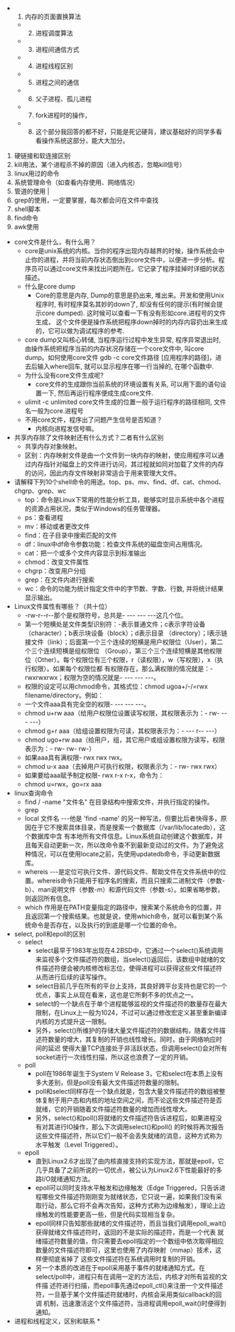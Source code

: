  * 1. 内存的页面置换算法
    * 2. 进程调度算法
    * 3. 进程间通信方式
    * 4. 进程线程区别
    * 5. 进程之间的通信
    * 6. 父子进程、孤儿进程
    * 7. fork进程时的操作，
    * 8.  这个部分我回答的都不好，只能是死记硬背，建议基础好的同学多看看操作系统这部分，能大大加分。
1. 硬链接和软连接区别
2. kill用法，某个进程杀不掉的原因（进入内核态，忽略kill信号）
3. linux用过的命令
4. 系统管理命令（如查看内存使用、网络情况）
5. 管道的使用 |
6. grep的使用，一定要掌握，每次都会问在文件中查找
7. shell脚本
8. find命令
9. awk使用

* core文件是什么，有什么用？
    *  core是unix系统的内核。当你的程序出现内存越界的时候，操作系统会中止你的进程，并将当前内存状态倒出到core文件中，以便进一步分析。程序员可以通过core文件来找出问题所在。它记录了程序挂掉时详细的状态描述。
    * 什么是core dump
        * Core的意思是内存, Dump的意思是扔出来, 堆出来。开发和使用Unix程序时, 有时程序莫名其妙的down了, 却没有任何的提示(有时候会提示core dumped). 这时候可以查看一下有没有形如core.进程号的文件生成， 这个文件便是操作系统把程序down掉时的内存内容扔出来生成的，它可以做为调试程序的参考.
    * core dump又叫核心转储, 当程序运行过程中发生异常, 程序异常退出时, 由操作系统把程序当前的内存状况存储在一个core文件中, 叫core dump。如何使用core文件 gdb -c core文件路径 [应用程序的路径]，进去后输入where回车, 就可以显示程序在哪一行当掉的, 在哪个函数中.
    * 为什么没有core文件生成呢?
        *  core文件的生成跟你当前系统的环境设置有关系, 可以用下面的语句设置一下, 然后再运行程序便成生成core文件.
    * ulimit -c unlimited core文件生成的位置一般于运行程序的路径相同, 文件名一般为core.进程号
    * 不用core文件，程序出了问题产生信号是否知道？
        * 内核向进程发信号嘛。
* 共享内存除了文件映射还有什么方式？二者有什么区别
    * 共享内存对象映射。
    * 区别：内存映射文件是由一个文件到一块内存的映射，使应用程序可以通过内存指针对磁盘上的文件进行访问，其过程就如同对加载了文件的内存的访问，因此内存文件映射非常适合于用来管理大文件。
* 请解释下列10个shell命令的用途。top、ps、mv、find、df、cat、chmod、chgrp、grep、wc
    * top：命令是Linux下常用的性能分析工具，能够实时显示系统中各个进程的资源占用状况，类似于Windows的任务管理器。
    * ps：查看进程
    * mv：移动或者更改文件
    * find：在子目录中搜索匹配的文件
    * df：linux中df命令参数功能：检查文件系统的磁盘空间占用情况。
    * cat：把一个或多个文件内容显示到标准输出
    * chmod：改变文件属性
    * chgrp：改变用户分组
    * grep：在文件内进行搜索
    * wc：命令的功能为统计指定文件中的字节数、字数、行数, 并将统计结果显示输出。
* Linux文件属性有哪些？（共十位）
    * -rw-r--r--那个是权限符号，总共是- --- --- ---这几个位。
    * 第一个短横处是文件类型识别符：-表示普通文件；c表示字符设备（character）；b表示块设备（block）；d表示目录 （directory）；l表示链接文件（link）；后面第一个三个连续的短横是用户权限位（User），第二个三个连续短横是组权限位 （Group），第三个三个连续短横是其他权限位（Other）。每个权限位有三个权限，r（读权限），w（写权限），x（执行权限）。如果每个权限位都 有权限存在，那么满权限的情况就是：-rwxrwxrwx；权限为空的情况就是- --- --- ---。
    * 权限的设定可以用chmod命令，其格式位：chmod ugoa+/-/=rwx filename/directory。例如：
    * 一个文件aaa具有完全空的权限- --- --- ---。
    * chmod u+rw aaa（给用户权限位设置读写权限，其权限表示为：- rw- --- ---）
    * chmod g+r aaa（给组设置权限为可读，其权限表示为：- --- r-- ---）
    * chmod ugo+rw aaa（给用户，组，其它用户或组设置权限为读写，权限表示为：- rw- rw- rw-）
    * 如果aaa具有满权限- rwx rwx rwx。
    * chmod u-x aaa（去掉用户可执行权限，权限表示为：- rw- rwx rwx）
    * 如果要给aaa赋予制定权限- rwx r-x r-x，命令为：
    * chmod u=rwx，go=rx aaa
* linux查询命令
    * find / -name "文件名"    在目录结构中搜索文件，并执行指定的操作。
    * grep
    * local 文件名  ---他是 'find -name' 的另一种写法，但要比后者快得多，原因在于它不搜索具体目录，而是搜索一个数据库（/var/lib/locatedb），这个数据库中含 有本地所有文件信息。Linux系统自动创建这个数据库，并且每天自动更新一次，所以改命令查不到最新变动过的文件。为了避免这种情况，可以在使用locate之前，先使用updatedb命令，手动更新数据库。
    * whereis ---是定位可执行文件、源代码文件、帮助文件在文件系统中的位置。whereis命令只能用于程序名的搜索，而且只搜索二进制文件（参数-b）、man说明文件（参数-m）和源代码文件（参数-s）。如果省略参数，则返回所有信息。
    * which  作用是在PATH变量指定的路径中，搜索某个系统命令的位置，并且返回第一个搜索结果。也就是说，使用which命令，就可以看到某个系统命令是否存在，以及执行的到底是哪一个位置的命令。
* select, poll和epoll的区别
    * select
        * select最早于1983年出现在4.2BSD中，它通过一个select()系统调用来监视多个文件描述符的数组，当select()返回后，该数组中就绪的文件描述符便会被内核修改标志位，使得进程可以获得这些文件描述符从而进行后续的读写操作。
        * select目前几乎在所有的平台上支持，其良好跨平台支持也是它的一个优点，事实上从现在看来，这也是它所剩不多的优点之一。
        * select的一个缺点在于单个进程能够监视的文件描述符的数量存在最大限制，在Linux上一般为1024，不过可以通过修改宏定义甚至重新编译内核的方式提升这一限制。
        * 另外，select()所维护的存储大量文件描述符的数据结构，随着文件描述符数量的增大，其复制的开销也线性增长。同时，由于网络响应时间的延迟 使得大量TCP连接处于非活跃状态，但调用select()会对所有socket进行一次线性扫描，所以这也浪费了一定的开销。
    * poll
        * poll在1986年诞生于System V Release 3，它和select在本质上没有多大差别，但是poll没有最大文件描述符数量的限制。
        * poll和select同样存在一个缺点就是，包含大量文件描述符的数组被整体复制于用户态和内核的地址空间之间，而不论这些文件描述符是否就绪，它的开销随着文件描述符数量的增加而线性增大。
        * 另外，select()和poll()将就绪的文件描述符告诉进程后，如果进程没有对其进行IO操作，那么下次调用select()和poll() 的时候将再次报告这些文件描述符，所以它们一般不会丢失就绪的消息，这种方式称为水平触发（Level Triggered）。
    * epoll
        * 直到Linux2.6才出现了由内核直接支持的实现方法，那就是epoll，它几乎具备了之前所说的一切优点，被公认为Linux2.6下性能最好的多路I/O就绪通知方法。
        * epoll可以同时支持水平触发和边缘触发（Edge Triggered，只告诉进程哪些文件描述符刚刚变为就绪状态，它只说一遍，如果我们没有采取行动，那么它将不会再次告知，这种方式称为边缘触发），理论上边缘触发的性能要更高一些，但是代码实现相当复杂。
        * epoll同样只告知那些就绪的文件描述符，而且当我们调用epoll_wait()获得就绪文件描述符时，返回的不是实际的描述符，而是一个代表 就绪描述符数量的值，你只需要去epoll指定的一个数组中依次取得相应数量的文件描述符即可，这里也使用了内存映射（mmap）技术，这样便彻底省掉了 这些文件描述符在系统调用时复制的开销。
        * 另一个本质的改进在于epoll采用基于事件的就绪通知方式。在select/poll中，进程只有在调用一定的方法后，内核才对所有监视的文件描 述符进行扫描，而epoll事先通过epoll_ctl()来注册一个文件描述符，一旦基于某个文件描述符就绪时，内核会采用类似callback的回调 机制，迅速激活这个文件描述符，当进程调用epoll_wait()时便得到通知。
*  进程和线程定义，区别和联系
    *
